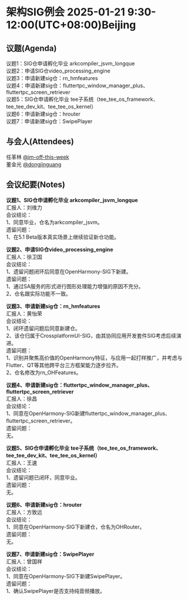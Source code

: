 # 架构SIG例会 2025-01-21 9:30-12:00(UTC+08:00)Beijing

## 议题(Agenda)

议题1：SIG仓申请孵化毕业 arkcompiler_jsvm_longque  
议题2：申请SIG仓video_processing_engine  
议题3：申请新建sig仓：rn_hmfeatures  
议题4：申请新建sig仓：fluttertpc_window_manager_plus、fluttertpc_screen_retriever  
议题5：SIG仓申请孵化毕业 tee子系统（tee_tee_os_framework、tee_tee_dev_kit、tee_tee_os_kernel）  
议题6：申请新建sig仓：hrouter  
议题7：申请新建sig仓：SwipePlayer  

## 与会人(Attendees)

任革林 [@im-off-this-week](https://gitee.com/im-off-this-week)  
董金光 [@dongjinguang](https://gitee.com/dongjinguang)  

## 会议纪要(Notes)

**议题1、SIG仓申请孵化毕业 arkcompiler_jsvm_longque**  
汇报人：刘维力  
会议结论：  
1、同意毕业，仓名为arkcompiler_jsvm。  
遗留问题：  
1、在5.1 Beta版本真实场景上继续验证新仓功能。  

**议题2、申请SIG仓video_processing_engine**  
汇报人：徐卫国  
会议结论：  
1、遗留问题闭环后同意在OpenHarmony-SIG下新建。  
遗留问题：  
1、通过SA服务的形式进行图形处理能力增强的原因不充分。  
2、仓名跟实际功能不一致。  

**议题3、申请新建sig仓：rn_hmfeatures**  
汇报人：黄怡荣  
会议结论：  
1、闭环遗留问题后同意新建仓。  
2、该仓归属于CrossplatformUI-SIG，由其协同应用开发套件SIG考虑后续演进。  
遗留问题：  
1、识别并聚焦高价值的OpenHarmony特征，与应用一起打样推广，并考虑与Flutter、QT等其他跨平台三方框架能力逐步拉齐。  
2、仓名修改为rn_OHFeatures。  

**议题4、申请新建sig仓：fluttertpc_window_manager_plus、fluttertpc_screen_retriever**  
汇报人：徐昌  
会议结论：  
1、同意在OpenHarmony-SIG新建fluttertpc_window_manager_plus、fluttertpc_screen_retriever。  
遗留问题：  
无。  

**议题5、SIG仓申请孵化毕业 tee子系统（tee_tee_os_framework、tee_tee_dev_kit、tee_tee_os_kernel）**  
汇报人：王速  
会议结论：  
1、遗留问题已闭环，同意毕业。  
遗留问题：  
无。  

**议题6、申请新建sig仓：hrouter**  
汇报人：方致远  
会议结论：  
1、同意在OpenHarmony-SIG下新建仓，仓名为OHRouter。  
遗留问题：  
无。  

**议题7、申请新建sig仓：SwipePlayer**  
汇报人：曾国祥  
会议结论：  
1、同意在OpenHarmony-SIG下新建SwipePlayer。  
遗留问题：  
1、确认SwipePlayer是否支持纯音频播放。  
